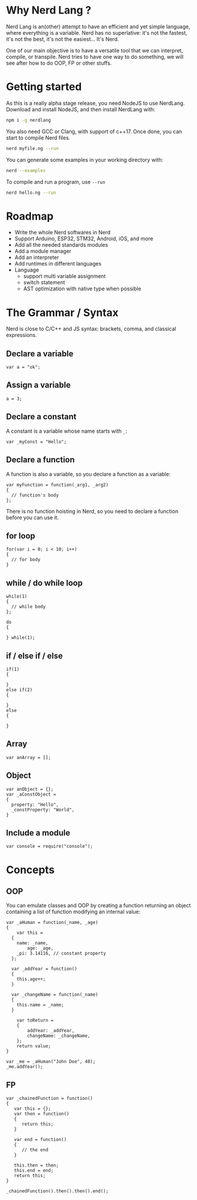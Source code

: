 # Why Nerd Lang ?

Nerd Lang is an(other) attempt to have an efficient and yet simple language, where everything is a variable. Nerd has no superlative: it's not the fastest, it's not the best, it's not the easiest... It's Nerd.

One of our main objective is to have a versatile tool that we can interpret, compile, or transpile. Nerd tries to have one way to do something, we will see after how to do OOP, FP or other stuffs.

# Getting started

As this is a really alpha stage release, you need NodeJS to use NerdLang. Download and install NodeJS, and then install NerdLang with: 

```bash
npm i -g nerdlang
```

You also need GCC or Clang, with support of c++17. Once done, you can start to compile Nerd files.

```bash
nerd myfile.ng --run
```

You can generate some examples in your working directory with:
```bash
nerd --examples
```
To compile and run a program, use `--run`
```bash
nerd hello.ng --run
```

# Roadmap

- Write the whole Nerd softwares in Nerd
- Support Arduino, ESP32, STM32, Android, iOS, and more
- Add all the needed standards modules
- Add a module manager
- Add an interpreter
- Add runtimes in different languages
- Language
  * support multi variable assignment
  * switch statement
  * AST optimization with native type when possible

# The Grammar / Syntax

Nerd is close to C/C++ and JS syntax: brackets, comma, and classical expressions.

## Declare a variable

`var a = "ok";`

## Assign a variable

`a = 3;`

## Declare a constant

A constant is a variable whose name starts with `_`:

`var _myConst = "Hello";`

## Declare a function

A function is also a variable, so you declare a function as a variable:

```
var myFunction = function(_arg1, _arg2)
{
  // function's body 
};
```

There is no function hoisting in Nerd, so you need to declare a function before you can use it.

## for loop

```
for(var i = 0; i < 10; i++)
{
  // for body
}
```

## while / do while loop

```
while(1)
{
  // while body
};

do
{

} while(1);

```
## if / else if / else

```
if(1)
{

}
else if(2)
{

}
else
{

}
```

## Array

```
var anArray = [];
```

## Object

```
var anObject = {};
var _aConstObject =
{
  property: "Hello",
  _constProperty: "World",
}
```

## Include a module

```
var console = require("console");
```

# Concepts

## OOP

You can emulate classes and OOP by creating a function returning an object containing a list of function modifying an internal value:

```
var _aHuman = function(_name, _age)
{
	var this = 
  {
    name: _name,
		age: _age,
    _pi: 3.14116, // constant property
  };
  
  var _addYear = function()
  {
    this.age++;
  }
  
  var _changeName = function(_name)
  {
    this.name = _name;
  }
  
	var toReturn =
	{
		addYear: _addYear,
		changeName: _changeName,
	};
	return value;
}

var _me = _aHuman("John Doe", 40);
_me.addYear();
```

## FP

```
var _chainedFunction = function()
{
   var this = {};
   var then = function()
   {
      return this;
   }
   
   var end = function()
   {
      // the end
   }
   
   this.then = then;
   this.end = end;
   return this;
}

_chainedFunction().then().then().end();
```

